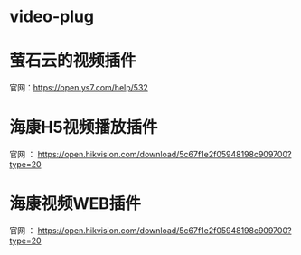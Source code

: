 # video-plug

# 萤石云的视频插件
官网：https://open.ys7.com/help/532


# 海康H5视频播放插件
官网 ： https://open.hikvision.com/download/5c67f1e2f05948198c909700?type=20

# 海康视频WEB插件
官网 ： https://open.hikvision.com/download/5c67f1e2f05948198c909700?type=20
